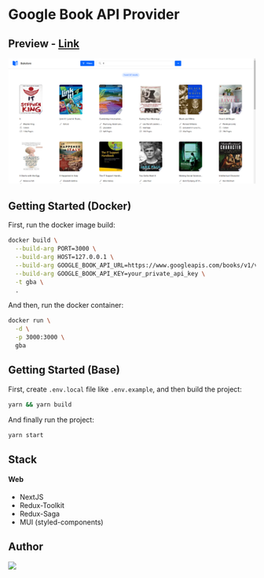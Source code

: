 # Google Book API Provider

## Preview - [Link](https://calculator-constructor-dev-task.netlify.app/)

<img alt src="https://github.com/MichailShcherbakov/google-books-app/blob/master/screenshots/main.png?raw=true" />

## Getting Started (Docker)

First, run the docker image build:

```bash
docker build \
  --build-arg PORT=3000 \
  --build-arg HOST=127.0.0.1 \
  --build-arg GOOGLE_BOOK_API_URL=https://www.googleapis.com/books/v1/volumes \
  --build-arg GOOGLE_BOOK_API_KEY=your_private_api_key \
  -t gba \
  .

```

And then, run the docker container:

```bash
docker run \
  -d \
  -p 3000:3000 \
  gba
```

## Getting Started (Base)

First, create `.env.local` file like `.env.example`, and then build the project:

```bash
yarn && yarn build
```

And finally run the project:

```bash
yarn start
```

## Stack

<h4>Web</h4>

- NextJS
- Redux-Toolkit
- Redux-Saga
- MUI (styled-components)

## Author

<a href="https://github.com/MichailShcherbakov" style="border-radius: 50%; overflow: 'hidden';">
  <img src="https://avatars.githubusercontent.com/u/50011226?s=96&v=4" style="width: 44px"/>
</a>
